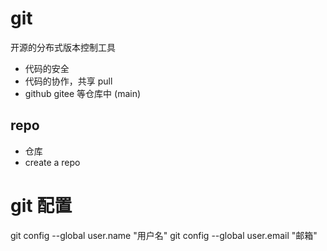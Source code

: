 # git

开源的分布式版本控制工具
- 代码的安全
- 代码的协作，共享 pull
- github gitee 等仓库中 (main)

## repo
   - 仓库
   - create a repo

# git 配置
git config --global user.name "用户名"
git config --global user.email "邮箱"